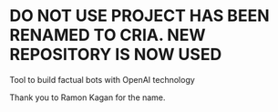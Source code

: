 # DO NOT USE PROJECT HAS BEEN RENAMED TO CRIA. NEW REPOSITORY IS NOW USED
Tool to build factual bots with OpenAI technology

Thank you to Ramon Kagan for the name.
